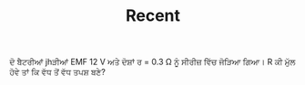 <!DOCTYPE html>
<html lang="en">
<head>
    <meta charset="UTF-8">
    <meta name="viewport" content="width=device-width, initial-scale=1.0">
    
</head>
<body>
    <header>
        <h1>Recent</h1>
    </header>
    <main>
        ਦੋ ਬੈਟਰੀਆਂ jhੜੀਆਂ EMF 12 V ਅਤੇ ਦੋਸ਼ਾਂ ਰ = 0.3 Ω ਨੂੰ ਸੀਰੀਜ਼ ਵਿੱਚ ਜੋੜਿਆ ਗਿਆ। R ਕੀ ਮੁੱਲ ਹੋਵੇ ਤਾਂ ਕਿ ਵੱਧ ਤੋਂ ਵੱਧ ਤਪਸ਼ ਬਣੇ?
    </main>
</body>
</html>
